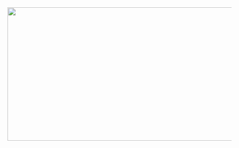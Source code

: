 <a href="https://github.com/devxb/gitanimals">
<img
  src="https://render.gitanimals.org/farms/Seonghyunsun"
  width="600"
  height="300"
/>
</a>
